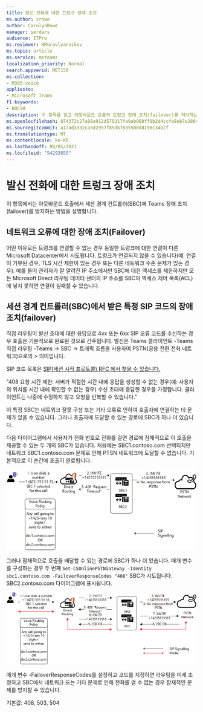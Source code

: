 ```yaml
---
title: 발신 전화에 대한 트렁크 장애 조치
ms.author: crowe
author: CarolynRowe
manager: serdars
audience: ITPro
ms.reviewer: NMuravlyannikov
ms.topic: article
ms.service: msteams
localization_priority: Normal
search.appverid: MET150
ms.collection:
- M365-voice
appliesto:
- Microsoft Teams
f1.keywords:
- NOCSH
description: 이 항목을 읽고 아웃바운드 호출의 트렁크 장애 조치(failover)를 처리하는 Teams SBC(세션 테두리 컨트롤러)를 참조하세요.
ms.openlocfilehash: 874372c27a88a912d575317fa9ab960ff9b2d4ccfe8eb7e280425667826e9f1f
ms.sourcegitcommit: a17ad3332ca5d2997f85db7835500d8190c34b2f
ms.translationtype: MT
ms.contentlocale: ko-KR
ms.lasthandoff: 08/05/2021
ms.locfileid: "54293855"
---
```

# <a name="trunk-failover-on-outbound-calls"></a>발신 전화에 대한 트렁크 장애 조치

이 항목에서는 아웃바운드 호출에서 세션 경계 컨트롤러(SBC)에 Teams 장애 조치(failover)를 방지하는 방법을 설명합니다.

## <a name="failover-on-network-errors"></a>네트워크 오류에 대한 장애 조치(Failover)

어떤 이유로든 트렁크를 연결할 수 없는 경우 동일한 트렁크에 대한 연결이 다른 Microsoft Datacenter에서 시도됩니다. 트렁크가 연결되지 않을 수 있습니다(예: 연결이 거부된 경우, TLS 시간 제한이 있는 경우 또는 다른 네트워크 수준 문제가 있는 경우).
예를 들어 관리자가 잘 알려진 IP 주소에서만 SBC에 대한 액세스를 제한하지만 모든 Microsoft Direct 라우팅 데이터 센터의 IP 주소를 SBC의 액세스 제어 목록(ACL)에 넣지 못하면 연결이 실패할 수 있습니다. 

## <a name="failover-of-specific-sip-codes-received-from-the-session-border-controller-sbc"></a>세션 경계 컨트롤러(SBC)에서 받은 특정 SIP 코드의 장애 조치(failover)

직접 라우팅이 발신 초대에 대한 응답으로 4xx 또는 6xx SIP 오류 코드를 수신하는 경우 호출은 기본적으로 완료된 것으로 간주됩니다. 발신은 Teams 클라이언트 -Teams 직접 라우팅 -Teams -> SBC -> 트래픽 흐름을 사용하여 PSTN(공용 전환 전화 네트워크)으로의 > 의미입니다.

SIP 코드 목록은 [SIP(세션 시작 프로토콜) RFC 에서 찾을 수 있습니다.](https://tools.ietf.org/html/rfc3261)

"408 요청 시간 제한: 서버가 적절한 시간 내에 응답을 생성할 수 없는 경우(예: 사용자의 위치를 시간 내에 확인할 수 없는 경우) 수신 초대에 응답한 경우를 가정합니다. 클라이언트는 나중에 수정하지 않고 요청을 반복할 수 있습니다."

이 특정 SBC는 네트워크 잘못 구성 또는 기타 오류로 인하여 호출자에 연결하는 데 문제가 있을 수 있습니다. 그러나 호출자에 도달할 수 있는 경로에 SBC가 하나 더 있습니다.

다음 다이어그램에서 사용자가 전화 번호로 전화를 걸면 경로에 잠재적으로 이 호출을 제공할 수 있는 두 개의 SBC가 있습니다. 처음에는 SBC1.contoso.com 선택되지만 네트워크 SBC1.contoso.com 문제로 인해 PTSN 네트워크에 도달할 수 없습니다.
기본적으로 이 순간에 호출이 완료됩니다. 
 
![네트워크 문제로 인해 PSTN에 도달할 수 없는 SBC를 보여주는 다이어그램](media/direct-routing-failover-response-codes1.png)

그러나 잠재적으로 호출을 배달할 수 있는 경로에 SBC가 하나 더 있습니다.
매개 변수를 구성하는 경우 두 번째 `Set-CSOnlinePSTNGateway -Identity sbc1.contoso.com -FailoverResponseCodes "408"` SBC가 시도됩니다. SBC2.contoso.com 다이어그램에 표시됩니다.

![두 번째 SBC로 라우팅을 보여주는 다이어그램](media/direct-routing-failover-response-codes2.png)

매개 변수 -FailoverResponseCodes를 설정하고 코드를 지정하면 라우팅을 미세 조정하고 SBC에서 네트워크 또는 기타 문제로 인해 전화를 걸 수 없는 경우 잠재적인 문제를 방지할 수 있습니다.

기본값: 408, 503, 504

